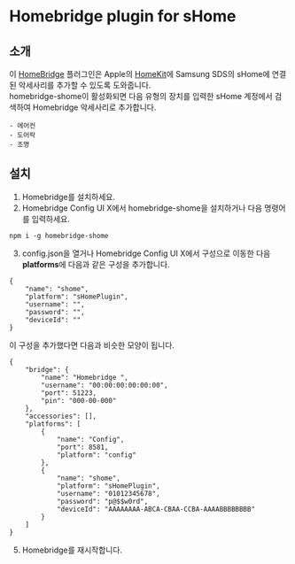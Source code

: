 # Homebridge plugin for sHome
## 소개
이 [HomeBridge](https://github.com/homebridge/homebridge) 플러그인은 Apple의 [HomeKit](http://www.apple.com/ios/home/)에 Samsung SDS의 sHome에 연결된 악세사리를 추가할 수 있도록 도와줍니다.  
homebridge-shome이 활성화되면 다음 유형의 장치를 입력한 sHome 계정에서 검색하여 Homebridge 악세사리로 추가합니다.

    - 에어컨
    - 도어락
    - 조명

## 설치
1. Homebridge를 설치하세요.
2. Homebridge Config UI X에서 homebridge-shome을 설치하거나 다음 명령어를 입력하세요.
<pre><code>npm i -g homebridge-shome</code></pre>
3. config.json을 열거나 Homebridge Config UI X에서 구성으로 이동한 다음 **platforms**에 다음과 같은 구성을 추가합니다.
<pre><code>{
    "name": "shome",
    "platform": "sHomePlugin",
    "username": "<sHome 로그인 아이디>",
    "password": "<sHome 로그인 비밀번호>",
    "deviceId": "<sHome 기기 아이디>"
}
</code></pre>

이 구성을 추가했다면 다음과 비슷한 모양이 됩니다.
<pre><code>{
    "bridge": {
        "name": "Homebridge ",
        "username": "00:00:00:00:00:00",
        "port": 51223,
        "pin": "000-00-000"
    },
    "accessories": [],
    "platforms": [
        {
            "name": "Config",
            "port": 8581,
            "platform": "config"
        },
        {
            "name": "shome",
            "platform": "sHomePlugin",
            "username": "01012345678",
            "password": "p@$$w0rd",
            "deviceId": "AAAAAAAA-ABCA-CBAA-CCBA-AAAABBBBBBBB"
        }
    ]
}
</code></pre>
5. Homebridge를 재시작합니다.